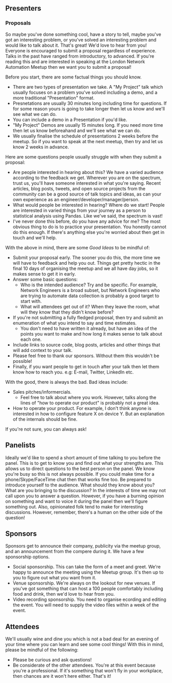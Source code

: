 ## Presenters
### Proposals
So maybe you've done something cool, have a story to tell, maybe you've got an interesting problem, or you've solved an interesting problem and would like to talk about it. That's great! We'd love to hear from you!
Everyone is encouraged to submit a proposal regardless of experience. Talks in the past have ranged from introductory, to advanced. If you're reading this and are interested in speaking at the London Network Automation Meetup then we want you to submit a proposal!

Before you start, there are some factual things you should know.
- There are two types of presentation we take. A "My Project" talk which usually focuses on a problem you've solved including a demo, and a more traditional "Presentation" format.
- Presnetations are usually 30 minutes long including time for questions. If for some reason yours is going to take longer then let us know and we'll see what we can do.
- You can include a demo in a Presentation if you'd like.
- "My Project" Demos are usually 15 minutes long. If you need more time then let us know beforeahand and we'll see what we can do.
- We usually finalise the schedule of presentations 2 weeks before the meetup. So if you want to speak at the next meetup, then try and let us know 2 weeks in advance.

Here are some questions people usually struggle with when they submit a proposal:
- Are people interested in hearing about this?
  We have a varied audience according to the feedback we get. Wherever you are on the spectrum, trust us, you'll have someone interested in what you're saying.
  Recent articles, blog posts, tweets, and open source projects from the community can be a good source of talk topics and ideas, as can your own experience as an engineer/developer/manager/person.
- What would people be interested in hearing?
  Where do we start! People are interested in varied things from your journey as a person to statistical analysis using Pandas. Like we've said, the spectrum is vast!
- I've never done this before, do you have any advice for me?
  The most obvious thing to do is to practice your presentation. You honestly cannot do this enough. If there's anything else you're worried about then get in touch and we'll help.

With the above in mind, there are some *Good Ideas* to be mindful of:
- Submit your proposal early. The sooner you do this, the more time we will have to feedback and help you out. Things get pretty hectic in the final 10 days of organising the meetup and we all have day jobs, so it makes sense to get it in early.
- Answer some basic questions:
  - Who is the intended audience? Try and be specific. For example, Network Engineers is a broad subset, but Network Engineers who are trying to automate data collection is probably a good target to start with.
  - What will attendees get out of it? When they leave the room, what will they know that they didn't know before?
- If you're not submitting a fully fledged proposal, then try and submit an enumeration of what you intend to say and time estimates.
  - You don't need to have written it already, but have an idea of the points you want to make and how long it makes sense to talk about each one.
- Include links to source code, blog posts, articles and other things that will add context to your talk.
- Please feel free to thank our sponsors. Without them this wouldn't be possible!
- Finally, if you want people to get in touch after your talk then let them know how to reach you. e.g: E-mail, Twitter, LinkedIn etc.

With the good, there is always the bad. Bad ideas include:
- Sales pitches/informercials.
  - Feel free to talk about where you work. However, talks along the lines of "how to operate our product" is probably not a great idea.
- How to operate your product. For example, I don't think anyone is interested in how to configure feature X on device Y. But an explanation of the internals should be fine.

If you're not sure, you can always ask!

## Panelists
Ideally we'd like to spend a short amount of time talking to you before the panel. This is to get to know you and find out what your strengths are. This allows us to direct questions to the best person on the panel. We know you're busy so this is not always possible. If you could make time for a phone/Skype/FaceTime chat then that works fine too.
Be prepared to introduce yourself to the audience. What should they know about you? What are you bringing to the discussion?
In the interests of time we may not call upon you to answer a question. However, if you have a burning opinion on something and want to voice it during the panel then we'll figure something out.
Also, opinionated folk tend to make for interesting discussions. However, remember, there's a human on the other side of the question!

## Sponsors
Sponsors get to announce their company, publicity via the meetup group, and an announcement from the compere during it.
We have a few sponsorship options.
- Social sponsorship.
  This can take the form of a meet and greet. We're happy to announce the meeting using the Meetup group. It's then up to you to figure out what you want from it.
- Venue sponsorship.
  We're always on the lookout for new venues. If you've got something that can host a 100 people comfortably including food and drink, then we'd love to hear from you.
- Video recording sponsorship.
  You need to organise ecording and editing the event. You will need to supply the video files within a week of the event.

## Attendees
We'll usually wine and dine you which is not a bad deal for an evening of your time where you can learn and see some cool things!
With this in mind, please be mindful of the following:
- Please be curious and ask questions!
- Be considerate of the other attendees. You're at this event because you're a professional. If it's something that won't fly in your workplace, then chances are it won't here either.
That's it!
